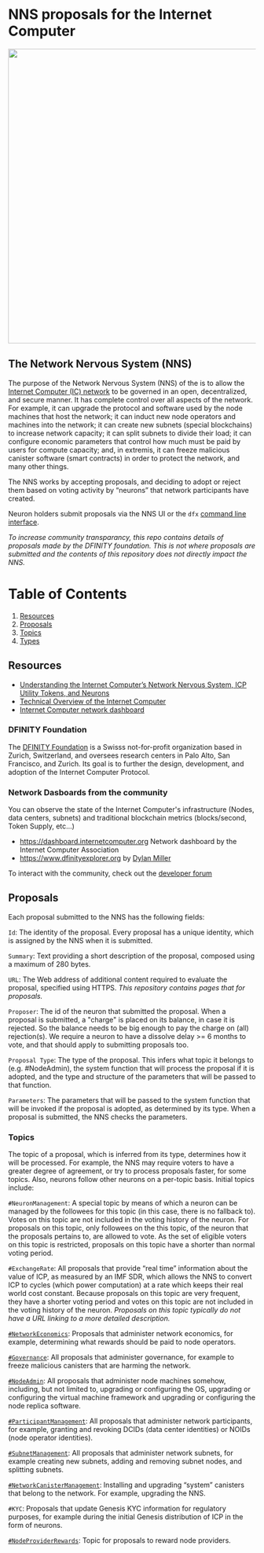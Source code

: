 # NNS proposals for the Internet Computer

<!-- ![](nns.png | width=500) -->
<p align="center">
    <img width="600" src="nns.png">
</p>

## The Network Nervous System (NNS)

The purpose of the Network Nervous System (NNS) of the is to allow the [Internet Computer (IC) network](https://dashboard.internetcomputer.org/) to be governed in an open, decentralized, and secure manner. It has complete control over all aspects of the network. For example, it can upgrade the protocol and software used by the node machines that host the network; it can induct new node operators and machines into the network; it can create new subnets (special blockchains) to increase network capacity; it can split subnets to divide their load; it can configure economic parameters that control how much must be paid by users for compute capacity; and, in extremis, it can freeze malicious canister software (smart contracts) in order to protect the network, and many other things. 

The NNS works by accepting proposals, and deciding to adopt or reject them based on voting activity by “neurons” that network participants have created.

Neuron holders submit proposals via the NNS UI or the `dfx` [command line interface](https://sdk.dfinity.org/docs/index.html).

_To increase community transparancy, this repo contains details of proposals made by the DFINITY foundation. This is not where proposals are submitted and the contents of this repository does not directly impact the NNS._

# Table of Contents
1. [Resources](#resources)
2. [Proposals](#proposals)
3. [Topics](#topics)
4. [Types](#types)

## Resources

- [Understanding the Internet Computer’s Network Nervous System, ICP Utility Tokens, and Neurons](https://medium.com/@dfinity/730dab65cae8)
- [Technical Overview of the Internet Computer](https://medium.com/dfinity/a-technical-overview-of-the-internet-computer-f57c62abc20f)
- [Internet Computer network dashboard](https://dashboard.internetcomputer.org/)

### DFINITY Foundation

The [DFINITY Foundation](https://dfinity.org/) is a Swisss not-for-profit organization based in Zurich, Switzerland, and oversees research centers in Palo Alto, San Francisco, and Zurich. Its goal is to further the design, development, and adoption of the Internet Computer Protocol.

### Network Dasboards from the community
You can observe the state of the Internet Computer's infrastructure (Nodes, data centers, subnets) and traditional blockchain metrics (blocks/second, Token Supply, etc...)

- https://dashboard.internetcomputer.org Network dashboard by the Internet Computer Association
- https://www.dfinityexplorer.org by [Dylan Miller](https://github.com/dylancm4)

To interact with the community, check out the [developer forum](https://forum.dfinity.org/)

## Proposals

Each proposal submitted to the NNS has the following fields:

`Id`: The identity of the proposal. Every proposal has a unique identity, which is assigned by the NNS when it is submitted.

`Summary`: Text providing a short description of the proposal, composed using a maximum of 280 bytes.

`URL`: The Web address of additional content required to evaluate the proposal, specified using HTTPS. *This repository contains pages that for proposals.*

`Proposer`: The id of the neuron that submitted the proposal. When a proposal is submitted, a "charge" is placed on its balance, in case it is rejected. So the balance needs to be big enough to pay the charge on (all) rejection(s). We require a neuron to have a dissolve delay >= 6 months to vote, and that should apply to submitting proposals too.

`Proposal Type`: The type of the proposal. This infers what topic it belongs to (e.g. #NodeAdmin), the system function that will process the proposal if it is adopted, and the type and structure of the parameters that will be passed to that function. 

`Parameters`: The parameters that will be passed to the system function that will be invoked if the proposal is adopted, as determined by its type. When a proposal is submitted, the NNS checks the parameters.

### Topics

The topic of a proposal, which is inferred from its type, determines how it will be processed. For example, the NNS may require voters to have a greater degree of agreement, or try to process proposals faster, for some topics. Also, neurons follow other neurons on a per-topic basis. Initial topics include:

`#NeuronManagement`: A special topic by means of which a neuron can be managed by the followees for this topic (in this case, there is no fallback to). Votes on this topic are not included in the voting history of the neuron. For proposals on this topic, only followees on the this topic, of the neuron that the proposals pertains to, are allowed to vote. As the set of eligible voters on this topic is restricted, proposals on this topic have a shorter than normal voting period.

`#ExchangeRate`: All proposals that provide “real time” information about the value of ICP, as measured by an IMF SDR, which allows the NNS to convert ICP to cycles (which power computation) at a rate which keeps their real world cost constant. Because proposals on this topic are very frequent, they have a shorter voting period and votes on this topic are not included in the voting history of the neuron. *Proposals on this topic typically do not have a URL linking to a more detailed description.*

[`#NetworkEconomics`](proposals/network_economics/README.md): Proposals that administer network economics, for example, determining what rewards should be paid to node operators.

[`#Governance`](proposals/governance/README.md): All proposals that administer governance, for example to freeze malicious canisters that are harming the network. 

[`#NodeAdmin`](proposals/node_admin/README.md): All proposals that administer node machines somehow, including, but not limited to, upgrading or configuring the OS, upgrading or configuring the virtual machine framework and upgrading or configuring the node replica software.

[`#ParticipantManagement`](proposals/participant_management/README.md): All proposals that administer network participants, for example, granting and revoking DCIDs (data center identities) or NOIDs (node operator identities).

[`#SubnetManagement`](proposals/subnet_management/README.md): All proposals that administer network subnets, for example creating new subnets, adding and removing subnet nodes, and splitting subnets.

[`#NetworkCanisterManagement`](proposals/network_canister_management/README.md): Installing and upgrading “system” canisters that belong to the network. For example, upgrading the NNS. 

`#KYC`: Proposals that update Genesis KYC information for regulatory purposes, for example during the initial Genesis distribution of ICP in the form of neurons.

[`#NodeProviderRewards`](proposals/node_provider_rewards/README.md): Topic for proposals to reward node providers.

